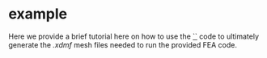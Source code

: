 # example

Here we provide a brief tutorial here on how to use the [``]() code to ultimately generate the _.xdmf_ mesh files needed to run the provided FEA code.
